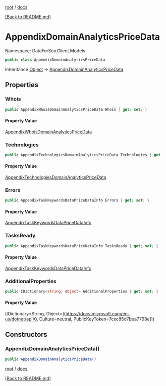 [root](./../ "root") / [docs](./ "docs")

[[Back to README.md]](./../README.md "[Back to README.md]")

# AppendixDomainAnalyticsPriceData

Namespace: DataForSeo.Client.Models

```csharp
public class AppendixDomainAnalyticsPriceData
```

Inheritance [Object](https://docs.microsoft.com/en-us/dotnet/api/Object) → [AppendixDomainAnalyticsPriceData](./AppendixDomainAnalyticsPriceData.md)

## Properties

### **Whois**

```csharp
public AppendixWhoisDomainAnalyticsPriceData Whois { get; set; }
```

#### Property Value

[AppendixWhoisDomainAnalyticsPriceData](./AppendixWhoisDomainAnalyticsPriceData.md)<br>

### **Technologies**

```csharp
public AppendixTechnologiesDomainAnalyticsPriceData Technologies { get; set; }
```

#### Property Value

[AppendixTechnologiesDomainAnalyticsPriceData](./AppendixTechnologiesDomainAnalyticsPriceData.md)<br>

### **Errors**

```csharp
public AppendixTaskKeywordsDataPriceDataInfo Errors { get; set; }
```

#### Property Value

[AppendixTaskKeywordsDataPriceDataInfo](./AppendixTaskKeywordsDataPriceDataInfo.md)<br>

### **TasksReady**

```csharp
public AppendixTaskKeywordsDataPriceDataInfo TasksReady { get; set; }
```

#### Property Value

[AppendixTaskKeywordsDataPriceDataInfo](./AppendixTaskKeywordsDataPriceDataInfo.md)<br>

### **AdditionalProperties**

```csharp
public IDictionary<string, object> AdditionalProperties { get; set; }
```

#### Property Value

[IDictionary&lt;String, Object&gt;](https://docs.microsoft.com/en-us/dotnet/api/0, Culture=neutral, PublicKeyToken=7cec85d7bea7798e]])<br>

## Constructors

### **AppendixDomainAnalyticsPriceData()**

```csharp
public AppendixDomainAnalyticsPriceData()
```

[root](./../ "root") / [docs](./ "docs")

[[Back to README.md]](./../README.md "[Back to README.md]")